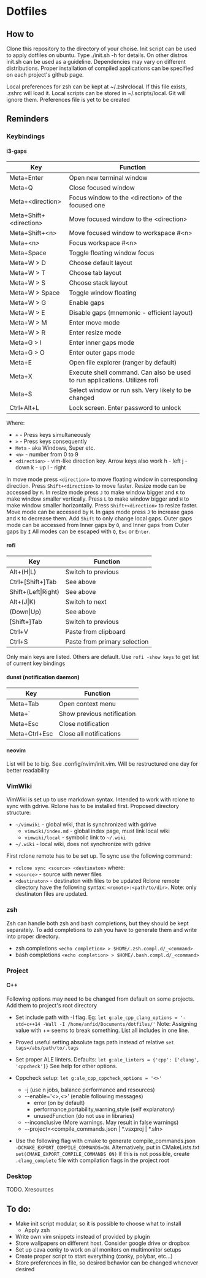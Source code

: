 # Dotfiles
## How to
Clone this repository to the directory of your choise. Init script can be used to apply dotfiles on ubuntu. Type ./init.sh -h for details.
On other distros init.sh can be used as a guideline. Dependencies may vary on different distributions. Proper installation of compiled applications can be specified on each project's github page.

Local preferences for zsh can be kept at ~/.zshrclocal. If this file exists, .zshrc will load it.
Local scripts can be stored in ~/.scripts/local. Git will ignore them.
Preferences file is yet to be created

## Reminders
### Keybindings
#### i3-gaps
| Key               | Function                                                                   |
|-------------------|----------------------------------------------------------------------------|
| Meta+Enter        | Open new terminal window                                                   |
| Meta+Q            | Close focused window                                                       |
| Meta+\<direction> | Focus window to the \<direction> of the focused one                        |
| Meta+Shift+\<direction> | Move focused window to the \<direction>                              |
| Meta+Shift+\<n>   | Move focused window to workspace #\<n>                                     |
| Meta+\<n>         | Focus workspace #\<n>                                                      |
| Meta+Space        | Toggle floating window focus                                               |
| Meta+W > D        | Choose default layout                                                      |
| Meta+W > T        | Choose tab layout                                                          |
| Meta+W > S        | Choose stack layout                                                        |
| Meta+W > Space    | Toggle window floating                                                     |
| Meta+W > G        | Enable gaps                                                                |
| Meta+W > E        | Disable gaps (mnemonic - efficient layout)                                 |
| Meta+W > M        | Enter move mode                                                            |
| Meta+W > R        | Enter resize mode                                                          |
| Meta+G > I        | Enter inner gaps mode                                                      |
| Meta+G > O        | Enter outer gaps mode                                                      |
| Meta+E            | Open file explorer (ranger by default)                                     |
| Meta+X            | Execute shell command. Can also be used to run applications. Utilizes rofi |
| Meta+S            | Select window or run ssh. Very likely to be changed                        |
| Ctrl+Alt+L        | Lock screen. Enter password to unlock                                      |

Where:
* `+` - Press keys simultaneously
* `>` - Press keys consequently
* `Meta` - aka Windows, Super etc.
* `<n>` - number from 0 to 9
* `<direction>` - vim-like direction key. Arrow keys also work
  h - left
  j - down
  k - up
  l - right

In move mode press `<direction>` to move floating window in corresponding direction. Press `Shift+<direction>` to move faster. Resize mode can be accessed by `R`.
In resize mode press `J` to make window bigger and `K` to make window smaller vertically. Press `L` to make window bigger and `H` to make window smaller horizontally. Press `Shift+<direction>` to resize faster. Move mode can be accessed by `M`.
In gaps mode press `J` to increase gaps and `K` to decrease them. Add `Shift` to only change local gaps. Outer gaps mode can be accessed from Inner gaps by `O`, and Inner gaps from Outer gaps by `I`
All modes can be escaped with `Q`, `Esc` or `Enter`.

#### rofi
| Key               | Function                                                                   |
|-------------------|----------------------------------------------------------------------------|
| Alt+(H\|L)        | Switch to previous|next modi                                               |
| Ctrl+[Shift+]Tab  | See above                                                                  |
| Shift+(Left\|Right)| See above                                                                 |
| Alt+(J\|K)        | Switch to next|previous line                                               |
| (Down\|Up)        | See above                                                                  |
| [Shift+]Tab       | Switch to previous|next line. Tab autoselects entry if only one is left.   |
| Ctrl+V            | Paste from clipboard                                                       |
| Ctrl+S            | Paste from primary selection                                               |

Only main keys are listed. Others are default. Use `rofi -show keys` to get list of current key bindings

#### dunst (notification daemon)
| Key               | Function                                                                   |
|-------------------|----------------------------------------------------------------------------|
| Meta+Tab          | Open context menu                                                          |
| Meta+\`           | Show previous notification                                                 |
| Meta+Esc          | Close notification                                                         |
| Meta+Ctrl+Esc     | Close all notifications                                                    |

#### neovim
List will be to big. See .config/nvim/init.vim. Will be restructured one day for better readability

### VimWiki
VimWiki is set up to use markdown syntax.
Intended to work with rclone to sync with gdrive. Rclone has to be installed first.
Proposed directory structure:
* `~/vimwiki` - global wiki, that is synchronized with gdrive
   * `vimwiki/index.md` - global index page, must link local wiki
   * `vimwiki/local` - symbolic link to `~/.wiki`
* `~/.wiki` - local wiki, does not synchronize with gdrive

First rclone remote has to be set up. To sync use the following command:
* `rclone sync <source> <destinaton>`
where:
* `<source>` - source with newer files
* `<destinaton>` - destinaton with files to be updated
Rclone remote directory have the following syntax: `<remote>:<path/to/dir>`.
Note: only destinaton files are updated.

### zsh
Zsh can handle both zsh and bash completions, but they should be kept separately. To add completions to zsh you have to generate them and write into proper directory.
* zsh completions
  `<echo completion> > $HOME/.zsh.compl.d/_<command>`
* bash completions
  `<echo completion> > $HOME/.bash.compl.d/_<command>`

### Project
#### C++
Following options may need to be changed from default on some projects.
Add them to project's root directory

* Set include path with -I flag. Eg:
`let g:ale_cpp_clang_options = '-std=c++14 -Wall -I /home/anfid/Documents/dotfiles/'`
Note: Assigning value with += seems to break something. List all includes in one line.

* Proved useful setting absolute tags path instead of relative
`set tags=/abs/path/to/.tags`

* Set proper ALE linters. Defaults:
`let g:ale_linters = {'cpp': ['clang', 'cppcheck']}`
See help for other options.

* Cppcheck setup:
`let g:ale_cpp_cppcheck_options = '<>'`
    * -j<n> (use n jobs, balance performance and resources)
    * --enable='<>,<>' (enable following messages)
        * error (on by default)
        * performance,portability,warning,style (self explanatory)
        * unusedFunction (do not use in libraries)
    * --inconclusive (More warnings. May result in false warnings)
    * --project=<compile\_commands.json | \*.vsxproj | \*.sln>
* Use the following flag with cmake to generate compile\_commands.json `-DCMAKE_EXPORT_COMPILE_COMMANDS=ON`. Alternatively, put in CMakeLists.txt
`set(CMAKE_EXPORT_COMPILE_COMMANDS ON)`
If this is not possible, create `.clang_complete` file with compilation flags in the project root

### Desktop
TODO. Xresources

## To do:
* Make init script modular, so it is possible to choose what to install
   * Apply zsh
* Write own vim snippets instead of provided by plugin
* Store wallpapers on different host. Consider google drive or dropbox
* Set up cava conky to work on all monitors on multimonitor setups
* Create proper script to start everything (conky, polybar, etc...)
* Store preferences in file, so desired behavior can be changed whenever desired
